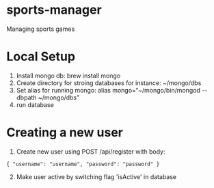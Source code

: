 # sports-manager
Managing sports games


# Local Setup

1. Install mongo db: brew install mongo
2. Create directory for stroing databases for instance: ~/mongo/dbs
3. Set alias for running mongo: alias mongo=“~/mongo/bin/mongod --dbpath ~/mongo/dbs”
4. run database


# Creating a new user

1. Create new user using POST /api/register with body:

``
{
  "username": "username",
  "password": "password"
}
``

2. Make user active by switching flag 'isActive' in database
